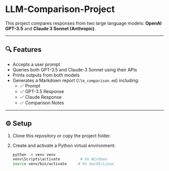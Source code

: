 # LLM-Comparison-Project

This project compares responses from two large language models: **OpenAI GPT-3.5** and **Claude 3 Sonnet (Anthropic)**.

---

## 🔍 Features

- Accepts a user prompt
- Queries both GPT-3.5 and Claude-3 Sonnet using their APIs
- Prints outputs from both models
- Generates a Markdown report (`llm_comparison.md`) including:
  - ✅ Prompt
  - ✅ GPT-3.5 Response
  - ✅ Claude Response
  - ✅ Comparison Notes

---

## ⚙️ Setup

1. Clone this repository or copy the project folder.

2. Create and activate a Python virtual environment:

   ```bash
   python -m venv venv
   venv\Scripts\activate         # On Windows
   source venv/bin/activate     # On macOS/Linux
